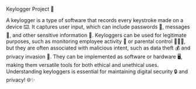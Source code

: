 Keylogger Project 🚀

A keylogger is a type of software that records every keystroke made on a device ⌨️. 
It captures user input, which can include passwords 🔑, messages 💬, and other sensitive information 📄. 
Keyloggers can be used for legitimate purposes, such as monitoring employee activity 👔 or parental control 👨‍👩‍👧, but they are often associated with malicious intent, such as data theft 💰 and privacy invasion 🚨.
They can be implemented as software or hardware 🖥️, making them versatile tools for both ethical and unethical uses. 
Understanding keyloggers is essential for maintaining digital security 🔒 and privacy! 🌐✨
